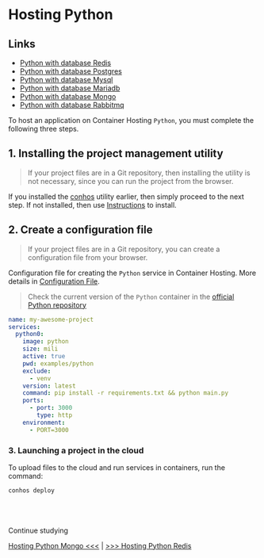 # Hosting Python

## Links

- [Python with database Redis](./HostingPythonRedis.md)  
- [Python with database Postgres](./HostingPythonPostgres.md)  
- [Python with database Mysql](./HostingPythonMysql.md)  
- [Python with database Mariadb](./HostingPythonMariadb.md)  
- [Python with database Mongo](./HostingPythonMongo.md)  
- [Python with database Rabbitmq](./HostingPythonRabbitmq.md)  


To host an application on Container Hosting `Python`, you must complete the following three steps.

## 1. Installing the project management utility

> If your project files are in a Git repository, then installing the utility is not necessary, since you can run the project from the browser.

If you installed the [conhos](https://www.npmjs.com/package/conhos) utility earlier, then simply proceed to the next step. If not installed, then use [Instructions](./GettingStarted.md#introduction) to install.

## 2. Create a configuration file

> If your project files are in a Git repository, you can create a configuration file from your browser.

Configuration file for creating the `Python` service in Container Hosting. More details in [Configuration File](./ConfigFile.md#example_configuration_file).

> Check the current version of the `Python` container in the [official Python repository](https://hub.docker.com/_/python/tags)

```yml
name: my-awesome-project
services:
  python0:
    image: python
    size: mili
    active: true
    pwd: examples/python
    exclude:
      - venv
    version: latest
    command: pip install -r requirements.txt && python main.py
    ports:
      - port: 3000
        type: http
    environment:
      - PORT=3000
```

### 3. Launching a project in the cloud

To upload files to the cloud and run services in containers, run the command:

```sh
conhos deploy
```

<div style="margin-top: 4rem;"></div>

Continue studying

[Hosting Python Mongo <<<](./HostingPythonMongo.md) | [>>> Hosting Python Redis](./HostingPythonRedis.md)
